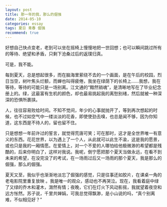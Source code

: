 ```yaml
---
layout: post
title: 那一年的我，那么的倔强
date: 2014-05-10
categories: essay
tags: 夏日 青春 倔强
recommend: true
---
```


好想自己快点变老，老到可以坐在摇椅上慢慢地把一世回想；也可以瞬间跳过所有的等待、绝望和矛盾，只剩下沧桑过后的返璞归真。

可是，我不能。

每到夏天，总是想起很多，而在脑海里萦绕不去的一个画面，是在午后的校园，烈日当空，树叶焦头烂额，而蝉也叫得疲倦，我坐在绿荫下的长椅上……我想，我在等待，等待的可能只是一场别离。江文通的“黯然销魂”，是清晰地写在了毕业纪念册上的。绿，这最富有生机的颜色，却也最易挑起我的离愁别绪，然后就被一种深深的恐惧所裹挟。

人，往往容易败给时间。不知不觉间，年少的心事就抛开了，等到再次想起的时候，也不过如空气中一缕淡淡的花香，即使使劲去嗅，也总是闻不够，因为你知道，这东西是不待人的，留也留不住。

只是想想一年前许过的誓言，就觉得荒唐可笑；可在那时，这才是全世界唯一有意义的东西。花花世界，以为遇上了一个人，从此就可以此生不渝，这是我的愿景，或也只是我的一厢情愿。在爱情上，对一个不爱的人哪怕给他极微渺的希望都是残酷的，后来你明白了，这样对我说。我呢，倒宁愿把那个夏天当做永远，在看不到未来的希望，在没完没了的考试，在一场雨过后又一场雨的那个夏天，我是那么的倔强，那么的倔强。

夏天又至，我似乎也渐渐地淡忘了倔强的感觉，只是往事还如胶片，在课桌一角的老电影院里重复放映 。我是唯一的观众，感动也不再哭泣。现在，我看着庭中绿了又绿的乔木和灌木，潸然有情；夜晚，它们在灯火下风动影摇，我就望着夜空和远方怅然。苏子说，千里共婵娟，可我总觉得飘渺，是小山说的吗，“真个别离难，不似相见好？”

